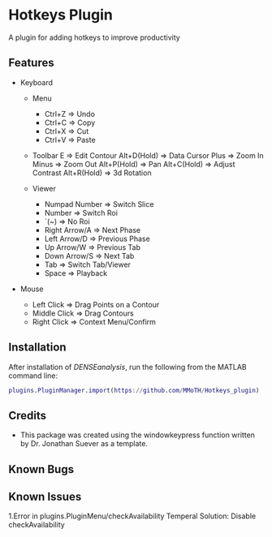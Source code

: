 # Hotkeys Plugin

A plugin for adding hotkeys to improve productivity

## Features
- Keyboard
	- Menu
		- Ctrl+Z => Undo
		- Ctrl+C => Copy
		- Ctrl+X => Cut
		- Ctrl+V => Paste

	- Toolbar
		E => Edit Contour
		Alt+D(Hold) => Data Cursor
		Plus => Zoom In
		Minus => Zoom Out
		Alt+P(Hold) => Pan
		Alt+C(Hold) => Adjust Contrast
		Alt+R(Hold) => 3d Rotation

	- Viewer
		- Numpad Number => Switch Slice
		- Number => Switch Roi
		- `(~) => No Roi
		- Right Arrow/A => Next Phase
		- Left Arrow/D => Previous Phase
		- Up Arrow/W => Previous Tab
		- Down Arrow/S => Next Tab
		- Tab => Switch Tab/Viewer
		- Space => Playback

- Mouse
	- Left Click => Drag Points on a Contour
	- Middle Click => Drag Contours
	- Right Click => Context Menu/Confirm
			
## Installation
After installation of *DENSEanalysis*, run the following from the MATLAB command line:

```matlab
plugins.PluginManager.import(https://github.com/MMoTH/Hotkeys_plugin)
```

## Credits
* This package was created using the windowkeypress function written by Dr. Jonathan Suever as a template.

## Known Bugs

## Known Issues
1.Error in plugins.PluginMenu/checkAvailability
Temperal Solution: Disable checkAvailability
